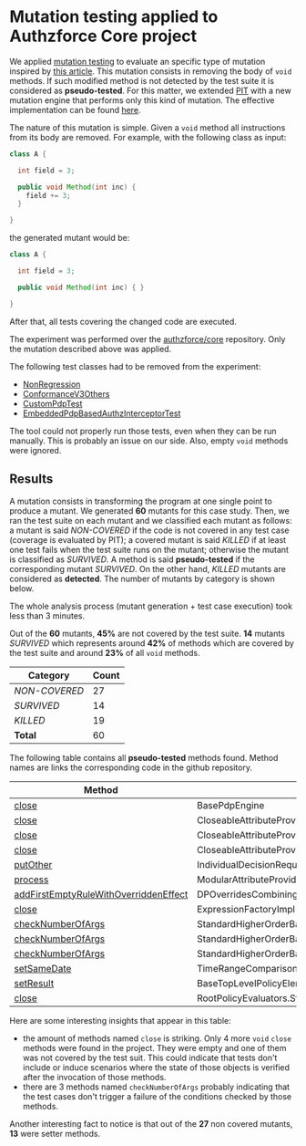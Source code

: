 # Mutation testing applied to Authzforce Core project
We applied [mutation testing](https://en.wikipedia.org/wiki/Mutation_testing) to evaluate an specific type of mutation inspired by [this article](http://dl.acm.org/citation.cfm?doid=2896941.2896944). This mutation consists in removing the body of `void` methods. If such modified method is not detected by the test suite it is considered as **pseudo-tested**. For this matter, we extended [PIT](http://pitest.org) with a new mutation engine that performs only this kind of mutation. The effective implementation can be found [here](https://github.com/STAMP-project/pitest-descartes).

The nature of this mutation is simple. Given a `void` method all instructions from its body are removed. For example, with the following class as input:

``` java
class A {

  int field = 3;

  public void Method(int inc) {
    field += 3;
  }

}
```
the generated mutant would be:

``` java
class A {

  int field = 3;

  public void Method(int inc) { }

}
```

After that, all tests covering the changed code are executed.

The experiment was performed over the [authzforce/core](https://github.com/authzforce/core) repository. Only the mutation described above was applied.

The following test classes had to be removed from the experiment:
* [NonRegression](https://github.com/authzforce/core/blob/1f5950290744ef037f4aa4962469368ec68188d0/src/test/java/org/ow2/authzforce/core/pdp/impl/test/NonRegression.java)
* [ConformanceV3Others](https://github.com/authzforce/core/blob/1f5950290744ef037f4aa4962469368ec68188d0/src/test/java/org/ow2/authzforce/core/pdp/impl/test/conformance/ConformanceV3Others.java)
* [CustomPdpTest](https://github.com/authzforce/core/blob/1f5950290744ef037f4aa4962469368ec68188d0/src/test/java/org/ow2/authzforce/core/pdp/impl/test/custom/CustomPdpTest.java)
* [EmbeddedPdpBasedAuthzInterceptorTest](https://github.com/authzforce/core/blob/1f5950290744ef037f4aa4962469368ec68188d0/src/test/java/org/ow2/authzforce/core/pdp/impl/test/pep/cxf/EmbeddedPdpBasedAuthzInterceptorTest.java)

The tool could not properly run those tests, even when they can be run manually. This is probably an issue on our side.
Also, empty `void` methods were ignored.

## Results
A mutation consists in transforming the program at one single point to produce a mutant. We generated **60** mutants for this case study. Then, we ran the test suite on each mutant and we classified each mutant as follows: a mutant is said *NON-COVERED* if the code is not covered in any test case (coverage is evaluated by PIT); a covered mutant is said *KILLED* if at least one test fails when the test suite runs on the mutant; otherwise the mutant is classified as *SURVIVED*. A method is said **pseudo-tested** if the corresponding mutant *SURVIVED*. On the other hand, *KILLED* mutants are considered as **detected**. The number of mutants by category is shown below.  

The whole analysis process (mutant generation + test case execution) took less than 3 minutes.

Out of the **60**  mutants, **45%** are not covered by the test suite. **14** mutants *SURVIVED* which represents around **42%** of methods which are covered by the test suite and around **23%** of all `void` methods.

Category      | Count  
--------------|-------
*NON-COVERED* | 27   
*SURVIVED*    | 14  
*KILLED*      | 19       
**Total**     | 60  

The following table contains all **pseudo-tested** methods found. Method names are links the corresponding code in the github repository.

 Method  | Location | Package
-------- | -------- | -------
 [close](https://github.com/authzforce/core/blob/1f5950290744ef037f4aa4962469368ec68188d0/src/main/java/org/ow2/authzforce/core/pdp/impl/BasePdpEngine.java#L980-L988)                                                     |	BasePdpEngine                                                             |	org.ow2.authzforce.core.pdp.impl
 [close](https://github.com/authzforce/core/blob/1f5950290744ef037f4aa4962469368ec68188d0/src/main/java/org/ow2/authzforce/core/pdp/impl/CloseableAttributeProvider.java#L67-L70)                                          |	CloseableAttributeProvider.ModuleAdapter                                  |	org.ow2.authzforce.core.pdp.impl
 [close](https://github.com/authzforce/core/blob/1f5950290744ef037f4aa4962469368ec68188d0/src/main/java/org/ow2/authzforce/core/pdp/impl/CloseableAttributeProvider.java#L89-L112)                                         |	CloseableAttributeProvider                                                |	org.ow2.authzforce.core.pdp.impl
 [close](https://github.com/authzforce/core/blob/1f5950290744ef037f4aa4962469368ec68188d0/src/main/java/org/ow2/authzforce/core/pdp/impl/CloseableAttributeProvider.java#L217-L222)                                        |	CloseableAttributeProvider                                                |	org.ow2.authzforce.core.pdp.impl
 [putOther](https://github.com/authzforce/core/blob/1f5950290744ef037f4aa4962469368ec68188d0/src/main/java/org/ow2/authzforce/core/pdp/impl/IndividualDecisionRequestContext.java#L285-L289)                               |	IndividualDecisionRequestContext                                          |	org.ow2.authzforce.core.pdp.impl
 [process](https://github.com/authzforce/core/blob/1f5950290744ef037f4aa4962469368ec68188d0/src/main/java/org/ow2/authzforce/core/pdp/impl/ModularAttributeProvider.java#L57-L75)                                          |	ModularAttributeProvider.ISSUED_TO_NON_ISSUED_ATTRIBUTE_COPY_ENABLED_MODE |	org.ow2.authzforce.core.pdp.impl
 [addFirstEmptyRuleWithOverriddenEffect](https://github.com/authzforce/core/blob/1f5950290744ef037f4aa4962469368ec68188d0/src/main/java/org/ow2/authzforce/core/pdp/impl/combining/DPOverridesCombiningAlg.java#L779-L793) |	DPOverridesCombiningAlg.OverridingEffectFirstRuleCollector                |	org.ow2.authzforce.core.pdp.impl.combining
 [close](https://github.com/authzforce/core/blob/1f5950290744ef037f4aa4962469368ec68188d0/src/main/java/org/ow2/authzforce/core/pdp/impl/expression/ExpressionFactoryImpl.java#L644-L651)                                  |	ExpressionFactoryImpl                                                     |	org.ow2.authzforce.core.pdp.impl.expression
 [checkNumberOfArgs](https://github.com/authzforce/core/blob/1f5950290744ef037f4aa4962469368ec68188d0/src/main/java/org/ow2/authzforce/core/pdp/impl/func/StandardHigherOrderBagFunctions.java#L85-L93)                    |	StandardHigherOrderBagFunctions.BooleanHigherOrderTwoBagFunction          |	org.ow2.authzforce.core.pdp.impl.func
 [checkNumberOfArgs](https://github.com/authzforce/core/blob/1f5950290744ef037f4aa4962469368ec68188d0/src/main/java/org/ow2/authzforce/core/pdp/impl/func/StandardHigherOrderBagFunctions.java#L303-L310)                  |	StandardHigherOrderBagFunctions.OneBagOnlyHigherOrderFunction             |	org.ow2.authzforce.core.pdp.impl.func
 [checkNumberOfArgs](https://github.com/authzforce/core/blob/1f5950290744ef037f4aa4962469368ec68188d0/src/main/java/org/ow2/authzforce/core/pdp/impl/func/StandardHigherOrderBagFunctions.java#L542-L550)                  |	StandardHigherOrderBagFunctions.AnyOfAny                                  |	org.ow2.authzforce.core.pdp.impl.func
 [setSameDate](https://github.com/authzforce/core/blob/1f5950290744ef037f4aa4962469368ec68188d0/src/main/java/org/ow2/authzforce/core/pdp/impl/func/TimeRangeComparisonFunction.java#L77-L81)                              |	TimeRangeComparisonFunction.Call                                          |	org.ow2.authzforce.core.pdp.impl.func
 [setResult](https://github.com/authzforce/core/blob/1f5950290744ef037f4aa4962469368ec68188d0/src/main/java/org/ow2/authzforce/core/pdp/impl/policy/PolicyEvaluators.java#L438-L459)                                       |	BaseTopLevelPolicyElementEvaluator.EvalResults                            |	org.ow2.authzforce.core.pdp.impl.policy
 [close](https://github.com/authzforce/core/blob/1f5950290744ef037f4aa4962469368ec68188d0/src/main/java/org/ow2/authzforce/core/pdp/impl/policy/RootPolicyEvaluators.java#L361-L365)                                       |	RootPolicyEvaluators.StaticView                                           |	org.ow2.authzforce.core.pdp.impl.policy

Here are some interesting insights that appear in this table:
- the amount of methods named `close` is striking. Only 4 more `void` `close` methods were found in the project. They were empty and one of them was not covered by the test suit.
This could indicate that tests don't include or induce scenarios where the state of those objects is verified after the invocation of those methods.
- there are 3 methods named `checkNumberOfArgs` probably indicating that the test cases don't trigger a failure of the conditions checked by those methods.

Another interesting fact to notice is that out of the **27** non covered mutants, **13** were setter methods.
